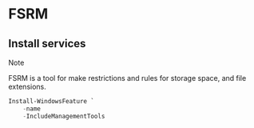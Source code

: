 # FSRM

## Install services

> [!NOTE]
> FSRM is a tool for make restrictions and rules for storage space, and file extensions.

```powershell
Install-WindowsFeature `
    -name 
    -IncludeManagementTools
```